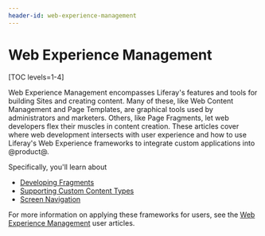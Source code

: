 ```yaml
---
header-id: web-experience-management
---
```


# Web Experience Management

[TOC levels=1-4]

Web Experience Management encompasses Liferay's features and tools for building
Sites and creating content. Many of these, like Web Content Management and Page
Templates, are graphical tools used by administrators and marketers. Others,
like Page Fragments, let web developers flex their muscles in content
creation. These articles cover where web development intersects with user
experience and how to use Liferay's Web Experience frameworks to integrate
custom applications into @product@.

Specifically, you'll learn about

- [Developing Fragments](/docs/7-2/frameworks/-/knowledge_base/f/page-fragments)
- [Supporting Custom Content Types](/docs/7-2/frameworks/-/knowledge_base/f/supporting-custom-content-types-in-content-and-display-pages)
- [Screen Navigation](/docs/7-2/frameworks/-/knowledge_base/f/screen-navigation-framework)

For more information on applying these frameworks for users, see the
[Web Experience Management](/docs/7-2/user/-/knowledge_base/u/web-experience-management)
user articles.
